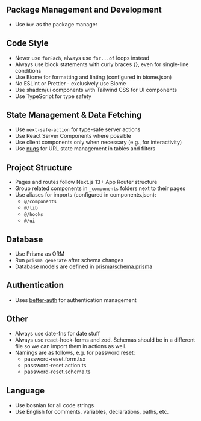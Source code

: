 ## Package Management and Development
- Use `bun` as the package manager

## Code Style
- Never use `forEach`, always use `for...of` loops instead
- Always use block statements with curly braces {}, even for single-line conditions
- Use Biome for formatting and linting (configured in biome.json)
- No ESLint or Prettier - exclusively use Biome
- Use shadcn/ui components with Tailwind CSS for UI components
- Use TypeScript for type safety

## State Management & Data Fetching
- Use `next-safe-action` for type-safe server actions
- Use React Server Components where possible
- Use client components only when necessary (e.g., for interactivity)
- Use [nuqs](src/lib/nuqs) for URL state management in tables and filters

## Project Structure
- Pages and routes follow Next.js 13+ App Router structure
- Group related components in `_components` folders next to their pages
- Use aliases for imports (configured in components.json):
  - `@/components`
  - `@/lib`
  - `@/hooks`
  - `@/ui`

## Database
- Use Prisma as ORM
- Run `prisma generate` after schema changes
- Database models are defined in [prisma/schema.prisma](prisma/schema.prisma)

## Authentication
- Uses [better-auth](package.json) for authentication management

## Other
- Always use date-fns for date stuff
- Always use react-hook-forms and zod. Schemas should be in a different file so we
can import them in actions as well.
- Namings are as follows, e.g. for password reset:
  - password-reset.form.tsx
  - password-reset.action.ts
  - password-reset.schema.ts

## Language
- Use bosnian for all code strings
- Use English for comments, variables, declarations, paths, etc.
